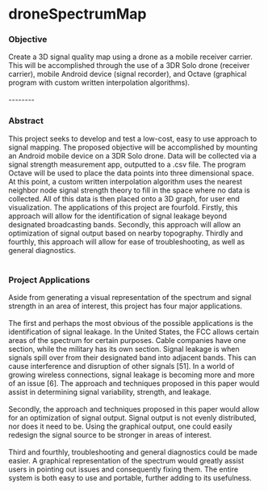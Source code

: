 # droneSpectrumMap
<h3>Objective </h3>
Create a 3D signal quality map using a drone as a mobile receiver carrier. This will be accomplished through the use of a 3DR Solo drone (receiver carrier), mobile Android device (signal recorder), and Octave (graphical program with custom written interpolation algorithms).
<br/><br/>
--------
<h3>Abstract </h3>
This project seeks to develop and test a low-cost, easy to use approach to signal mapping. The proposed objective will be accomplished by mounting an Android mobile device on a 3DR Solo drone. Data will be collected via a signal strength measurement app, outputted to a .csv file. The program Octave will be used to place the data points into three dimensional space. At this point, a custom written interpolation algorithm uses the nearest neighbor node signal strength theory to fill in the space where no data is collected. All of this data is then placed onto a 3D graph, for user end visualization. The applications of this project are fourfold. Firstly, this approach will allow for the identification of signal leakage beyond designated broadcasting bands. Secondly, this approach will allow an optimization of signal output based on nearby topography. Thirdly and fourthly, this approach will allow for ease of troubleshooting, as well as general diagnostics. 
<br/><br/>
<h3>Project Applications </h3>
Aside from generating a visual representation of the spectrum and signal strength in an area of interest, this project has four major applications.
<br/><br/>
The first and perhaps the most obvious of the possible applications is the identification of signal leakage. In the United States, the FCC allows certain areas of the spectrum for certain purposes. Cable companies have one section, while the military has its own section. Signal leakage is when signals spill over from their designated band into adjacent bands. This can cause interference and disruption of other signals [51]. In a world of growing wireless connections, signal leakage is becoming more and more of an issue [6]. The approach and techniques proposed in this paper would assist in determining signal variability, strength, and leakage.
<br/><br/>
Secondly, the approach and techniques proposed in this paper would allow for an optimization of signal output. Signal output is not evenly distributed, nor does it need to be. Using the graphical output, one could easily redesign the signal source to be stronger in areas of interest.
<br/><br/>
Third and fourthly, troubleshooting and general diagnostics could be made easier. A graphical representation of the spectrum would greatly assist users in pointing out issues and consequently fixing them. The entire system is both easy to use and portable, further adding to its usefulness. 

